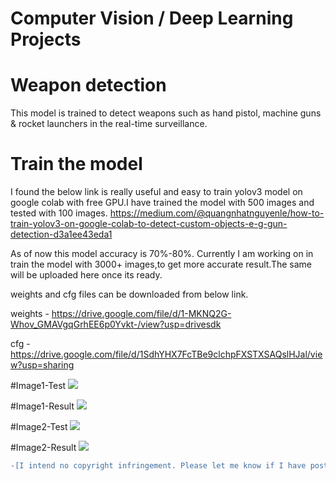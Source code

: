# Computer Vision / Deep Learning Projects
# Weapon detection 


This model is trained to detect weapons such as hand pistol, machine guns & rocket launchers in the real-time surveillance.

# Train the model

I found the below link is really useful and easy to train yolov3 model on google colab with free GPU.I have trained the model with 500 images and tested with 100 images. 
https://medium.com/@quangnhatnguyenle/how-to-train-yolov3-on-google-colab-to-detect-custom-objects-e-g-gun-detection-d3a1ee43eda1

As of now this model accuracy is 70%-80%. Currently I am working on in train the model with 3000+ images,to get more accurate result.The same will be uploaded here once its ready.  

weights and cfg files can be downloaded from below link.

weights - https://drive.google.com/file/d/1-MKNQ2G-Whov_GMAVgqGrhEE6p0Yvkt-/view?usp=drivesdk

cfg - https://drive.google.com/file/d/1SdhYHX7FcTBe9clchpFXSTXSAQslHJal/view?usp=sharing 

#Image1-Test
![](https://github.com/ajai4v/Weapon_Detection/blob/master/images/image1.jpg)

#Image1-Result
![](https://github.com/ajai4v/Weapon_Detection/blob/master/images/image1-output.png)

#Image2-Test
![](https://github.com/ajai4v/Weapon_Detection/blob/master/images/image2.jpg)

#Image2-Result
![](https://github.com/ajai4v/Weapon_Detection/blob/master/images/image2-output.png)

```diff
-[I intend no copyright infringement. Please let me know if I have posted something of yours & you'd like it removed]-
